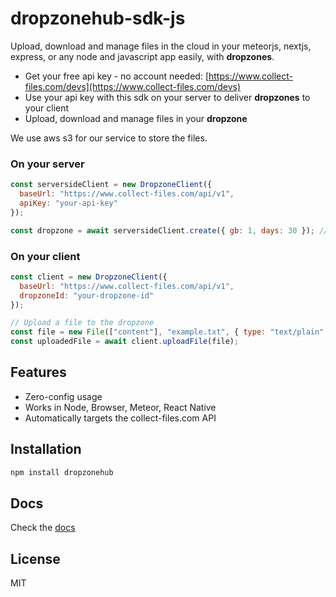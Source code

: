 # dropzonehub-sdk-js

Upload, download and manage files in the cloud in your meteorjs, nextjs, express, or any node and javascript app easily, with **dropzones**.

- Get your free api key - no account needed: [https://www.collect-files.com/devs](https://www.collect-files.com/devs)
- Use your api key with this sdk on your server to deliver **dropzones** to your client
- Upload, download and manage files in your **dropzone**

We use aws s3 for our service to store the files.

### On your server
```js
const serversideClient = new DropzoneClient({
  baseUrl: "https://www.collect-files.com/api/v1",
  apiKey: "your-api-key"
});

const dropzone = await serversideClient.create({ gb: 1, days: 30 }); // send the dropzone._id to your client
```

### On your client
```js
const client = new DropzoneClient({
  baseUrl: "https://www.collect-files.com/api/v1",
  dropzoneId: "your-dropzone-id"
});

// Upload a file to the dropzone
const file = new File(["content"], "example.txt", { type: "text/plain" });
const uploadedFile = await client.uploadFile(file);
```

## Features
 - Zero-config usage
 - Works in Node, Browser, Meteor, React Native
 - Automatically targets the collect-files.com API

## Installation
```bash
npm install dropzonehub
```

## Docs
Check the [docs](docs/API.md)

## License

MIT
